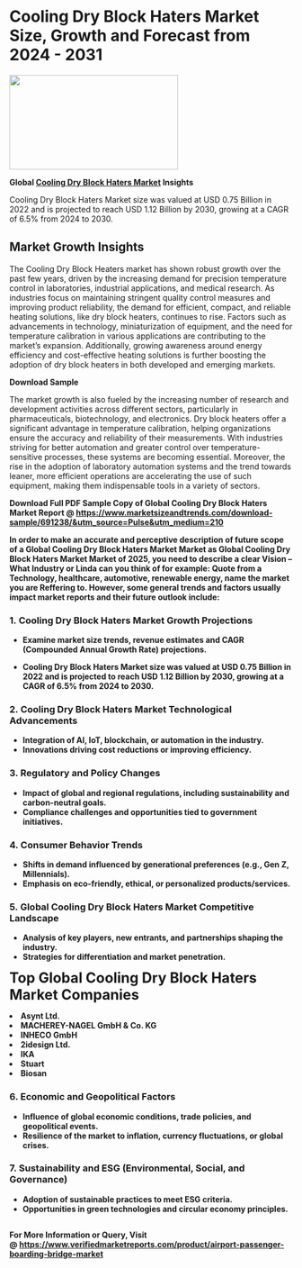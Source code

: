 <H1>Cooling Dry Block Haters Market Size, Growth and Forecast from 2024 - 2031</H1><img class="aligncenter size-medium wp-image-584254" src="https://thirdeyenews.in/wp-content/uploads/2024/09/Global-Market-Research-300x168.jpeg" alt="" width="300" height="168" /><p><strong>Global&nbsp;<a href="https://www.marketsizeandtrends.com/download-sample/691238/&amp;utm_source=Pulse&amp;utm_medium=210">Cooling Dry Block Haters Market</a> Insights</strong></p><p>Cooling Dry Block Haters Market size was valued at USD 0.75 Billion in 2022 and is projected to reach USD 1.12 Billion by 2030, growing at a CAGR of 6.5% from 2024 to 2030.</p><p><h2>Market Growth Insights</h2> <p>The Cooling Dry Block Heaters market has shown robust growth over the past few years, driven by the increasing demand for precision temperature control in laboratories, industrial applications, and medical research. As industries focus on maintaining stringent quality control measures and improving product reliability, the demand for efficient, compact, and reliable heating solutions, like dry block heaters, continues to rise. Factors such as advancements in technology, miniaturization of equipment, and the need for temperature calibration in various applications are contributing to the market’s expansion. Additionally, growing awareness around energy efficiency and cost-effective heating solutions is further boosting the adoption of dry block heaters in both developed and emerging markets.</p> <p><strong>Download Sample</strong></p> <p>The market growth is also fueled by the increasing number of research and development activities across different sectors, particularly in pharmaceuticals, biotechnology, and electronics. Dry block heaters offer a significant advantage in temperature calibration, helping organizations ensure the accuracy and reliability of their measurements. With industries striving for better automation and greater control over temperature-sensitive processes, these systems are becoming essential. Moreover, the rise in the adoption of laboratory automation systems and the trend towards leaner, more efficient operations are accelerating the use of such equipment, making them indispensable tools in a variety of sectors.</p> <p><strong></p><p><span class=""><strong>Download Full PDF Sample Copy of Global Cooling Dry Block Haters Market Report</strong> @ <a href="https://www.marketsizeandtrends.com/download-sample/691238/&amp;utm_source=Pulse&amp;utm_medium=210" target="_blank">https://www.marketsizeandtrends.com/download-sample/691238/&amp;utm_source=Pulse&amp;utm_medium=210</a></span></p><p>In order to make an accurate and perceptive description of future scope of a Global&nbsp;Cooling Dry Block Haters Market Market as Global&nbsp;Cooling Dry Block Haters Market Market of 2025, you need to describe a clear Vision &ndash; What Industry or Linda can you think of for example: Quote from a Technology, healthcare, automotive, renewable energy, name the market you are Reffering to. However, some general trends and factors usually impact market reports and their future outlook include:</p><h3>1.&nbsp;<strong>Cooling Dry Block Haters Market Growth Projections</strong></h3><ul><li>Examine market size trends, revenue estimates and CAGR (Compounded Annual Growth Rate) projections.</li><li><p>Cooling Dry Block Haters Market size was valued at USD 0.75 Billion in 2022 and is projected to reach USD 1.12 Billion by 2030, growing at a CAGR of 6.5% from 2024 to 2030.</p></li></ul><h3>2.&nbsp;<strong>Cooling Dry Block Haters Market Technological Advancements</strong></h3><ul><li>Integration of AI, IoT, blockchain, or automation in the industry.</li><li>Innovations driving cost reductions or improving efficiency.</li></ul><h3>3.&nbsp;<strong>Regulatory and Policy Changes</strong></h3><ul><li>Impact of global and regional regulations, including sustainability and carbon-neutral goals.</li><li>Compliance challenges and opportunities tied to government initiatives.</li></ul><h3>4.&nbsp;<strong>Consumer Behavior Trends</strong></h3><ul><li>Shifts in demand influenced by generational preferences (e.g., Gen Z, Millennials).</li><li>Emphasis on eco-friendly, ethical, or personalized products/services.</li></ul><h3>5.&nbsp;<strong>Global Cooling Dry Block Haters Market Competitive Landscape</strong></h3><ul><li>Analysis of key players, new entrants, and partnerships shaping the industry.</li><li>Strategies for differentiation and market penetration.</li></ul><p data-pm-slice="1 1 []"><span style="color: inherit; font-family: inherit; font-size: 25px;">Top Global Cooling Dry Block Haters Market Companies</span></p><div class="" data-test-id=""><p><li>Asynt Ltd.</li><li> MACHEREY-NAGEL GmbH & Co. KG</li><li> INHECO GmbH</li><li> 2idesign Ltd.</li><li> IKA</li><li> Stuart</li><li> Biosan</li></p></div><h3>6.&nbsp;<strong>Economic and Geopolitical Factors</strong></h3><ul><li>Influence of global economic conditions, trade policies, and geopolitical events.</li><li>Resilience of the market to inflation, currency fluctuations, or global crises.</li></ul><h3>7.&nbsp;<strong>Sustainability and ESG (Environmental, Social, and Governance)</strong></h3><ul><li>Adoption of sustainable practices to meet ESG criteria.</li><li>Opportunities in green technologies and circular economy principles.</li></ul><h2><strong style="font-size: 14px;">For More Information or Query, Visit @&nbsp;</strong><a style="background-color: #ffffff; font-size: 14px;" href="https://www.marketsizeandtrends.com/report/cooling-dry-block-haters-market/" target="_blank">https://www.verifiedmarketreports.com/product/airport-passenger-boarding-bridge-market</a></h2>
